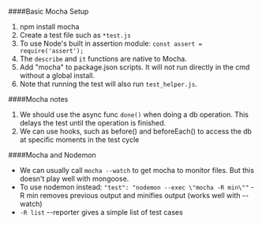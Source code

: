 ####Basic Mocha Setup 
1. npm install mocha  
2. Create a test file such as `*test.js`  
3. To use Node's built in assertion module: `const assert = require('assert');`  
4. The `describe` and `it` functions are native to Mocha.  
5. Add "mocha" to package.json scripts. It will not run directly in the cmd without a global install. 
6. Note that running the test will also run `test_helper.js`. 

####Mocha notes  
1. We should use the async func `done()` when doing a db operation. This delays the test until the operation is finished.  
2. We can use hooks, such as before() and beforeEach() to access the db at specific moments in the test cycle  

####Mocha and Nodemon    
- We can usually call `mocha --watch` to get mocha to monitor files. But this doesn't play well with mongoose. 
- To use nodemon instead: `"test": "nodemon --exec \"mocha -R min\""` -R min removes previous output and minifies output (works well with --watch)  
- `-R list` --reporter gives a simple list of test cases

